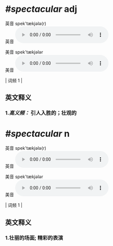 # ***\#spectacular*** adj
英音 spek'tækjələ(r)  
英音
<audio src="./media/spectacular-B.aac" controls="controls"></audio>

美音 spek'tækjələr  
美音
<audio src="./media/spectacular.aac" controls="controls"></audio>



| 词频 1 |  

英文释义
---
### 1.*高义频：* **引人入胜的；壮观的**  


# ***\#spectacular*** n
英音 spek'tækjələ(r)  
英音
<audio src="./media/spectacular-B.aac" controls="controls"></audio>

美音 spek'tækjələr  
美音
<audio src="./media/spectacular.aac" controls="controls"></audio>



| 词频 1 |  

英文释义
---
### 1.**壮丽的场面; 精彩的表演**  


